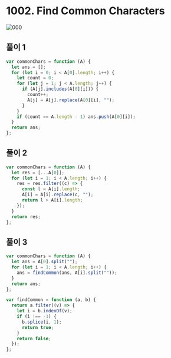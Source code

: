 # 1002. Find Common Characters

![000](https://user-images.githubusercontent.com/63354527/108047989-d6b5c800-7089-11eb-8259-e5f9fdb0e12a.PNG)

## 풀이 1

```javascript
var commonChars = function (A) {
  let ans = [];
  for (let i = 0; i < A[0].length; i++) {
    let count = 0;
    for (let j = 1; j < A.length; j++) {
      if (A[j].includes(A[0][i])) {
        count++;
        A[j] = A[j].replace(A[0][i], "");
      }
    }
    if (count == A.length - 1) ans.push(A[0][i]);
  }
  return ans;
};
```

## 풀이 2

```javascript
var commonChars = function (A) {
  let res = [...A[0]];
  for (let i = 1; i < A.length; i++) {
    res = res.filter((c) => {
      const l = A[i].length;
      A[i] = A[i].replace(c, "");
      return l > A[i].length;
    });
  }
  return res;
};
```

## 풀이 3

```javascript
var commonChars = function (A) {
  let ans = A[0].split("");
  for (let i = 1; i < A.length; i++) {
    ans = findCommon(ans, A[i].split(""));
  }
  return ans;
};

var findCommon = function (a, b) {
  return a.filter((v) => {
    let i = b.indexOf(v);
    if (i !== -1) {
      b.splice(i, 1);
      return true;
    }
    return false;
  });
};
```
